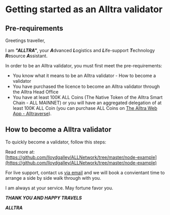 # Getting started as an Alltra validator

## Pre-requirements


Greetings traveller, 

I am ***"ALLTRA"***, your ***A***dvanced ***L***ogistics and ***L***ife-support ***T***echnology ***R***esource ***A***ssistant. 

In order to be an Alltra validator, you must first meet the pre-requirements:

* You know what it means to be an Alltra validator - How to become a validator
* You have purchased the licence to become an Alltra validator through the Alltra Head Office
* You have at least 100K ALL Coins (The Native Token of the Alltra Smart Chain - ALL MAINNET) or you will have an aggregated delegation of at least 100K ALL Coin (you can purchase ALL Coins on [The Alltra Web App - Alltraverse](https://www.alltraverse.com/express-checkout)).

## How to become a Alltra validator

To quickly become a validator, follow this steps:

Read more at: [https://github.com/lloydgalley/ALLNetwork/tree/master/node-example](https://github.com/lloydgalley/ALLNetwork/tree/master/node-example)

For live support, contact us [via email](mailto:team@alltra.world) and we will book a convientant time to arrange a side by side walk through with you.

I am always at your service.
   May fortune favor you.

   ***THANK YOU AND HAPPY TRAVELS***

***ALLTRA***   

